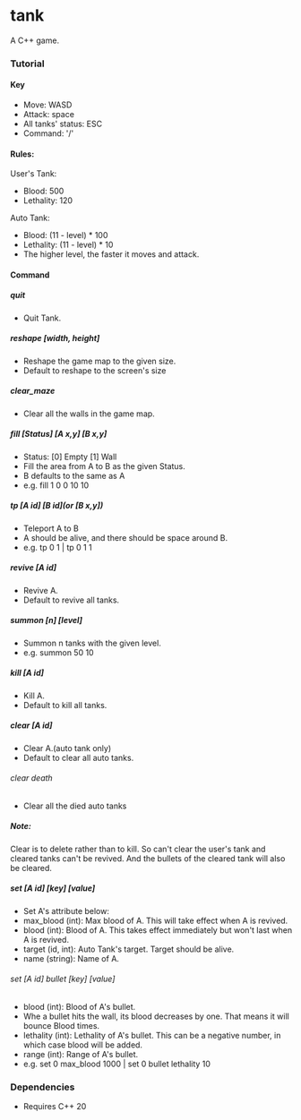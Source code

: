 # tank

A C++ game.

### Tutorial
#### Key
- Move: WASD
- Attack: space
- All tanks' status: ESC
- Command: '/'

#### Rules:
User's Tank:
- Blood: 500
- Lethality: 120   

Auto Tank:  
- Blood: (11 - level) * 100
- Lethality: (11 - level) * 10
- The higher level, the faster it moves and attack.

#### Command
##### quit
- Quit Tank.

##### reshape [width, height]
- Reshape the game map to the given size.
- Default to reshape to the screen's size

##### clear_maze
- Clear all the walls in the game map.

##### fill [Status] [A x,y] [B x,y]
- Status: [0] Empty [1] Wall
- Fill the area from A to B as the given Status.
- B defaults to the same as A
- e.g.  fill 1 0 0 10 10

##### tp [A id] [B id](or [B x,y])
- Teleport A to B
- A should be alive, and there should be space around B.
- e.g.  tp 0 1   |  tp 0 1 1

##### revive [A id]
- Revive A.
- Default to revive all tanks.

##### summon [n] [level]
- Summon n tanks with the given level.
- e.g. summon 50 10

##### kill [A id]
- Kill A.
- Default to kill all tanks.

##### clear [A id]
- Clear A.(auto tank only)
- Default to clear all auto tanks.
###### clear death
- Clear all the died auto tanks
##### Note:
Clear is to delete rather than to kill.
So can't clear the user's tank and cleared tanks can't be revived.
And the bullets of the cleared tank will also be cleared.

##### set [A id] [key] [value]
- Set A's attribute below:
- max_blood (int): Max blood of A. This will take effect when A is revived.
- blood (int): Blood of A. This takes effect immediately but won't last when A is revived.
- target (id, int): Auto Tank's target. Target should be alive.
- name (string): Name of A.
###### set [A id] bullet [key] [value]
- blood (int): Blood of A's bullet.
- Whe a bullet hits the wall, its blood decreases by one. That means it will bounce Blood times.
- lethality (int): Lethality of A's bullet. This can be a negative number, in which case blood will be added.
- range (int): Range of A's bullet.
- e.g. set 0 max_blood 1000  |  set 0 bullet lethality 10
### Dependencies

- Requires C++ 20